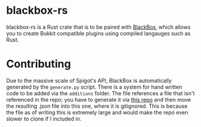 # blackbox-rs

blackbox-rs is a Rust crate that is to be paired with [BlackBox](https://github.com/BlackboxMC/Blackbox), which allows you to create Bukkit compatible plugins using compiled langauges such as Rust.

# Contributing

Due to the massive scale of Spigot's API, BlackBox is automatically generated by the `generate.py` script. There is a system for hand written code to be added via the `additions` folder. The file references a file that isn't referenced in the repo; you have to generate it via [this repo](https://github.com/BlackBoxMC/SpigotJSON) and then move the resulting .json file into this one, where it is gitignored. This is because the file as of writing this is extremely large and would make the repo even slower to clone if I included in.
